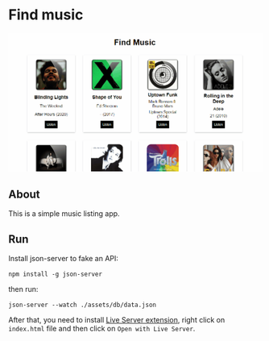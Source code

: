 # Find music

![](./assets/img/demo.gif)

## About

This is a simple music listing app.

## Run

Install json-server to fake an API:

```
npm install -g json-server
```

then run:

```
json-server --watch ./assets/db/data.json
```

After that, you need to install [Live Server extension](https://marketplace.visualstudio.com/items?itemName=ritwickdey.LiveServer), right click on `index.html` file and then click on `Open with Live Server`.
